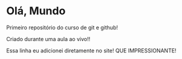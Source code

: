 # Olá, Mundo
 Primeiro repositório do curso de git e github!

 Criado durante uma aula ao vivo!!

Essa linha eu adicionei diretamente no site! QUE IMPRESSIONANTE!
